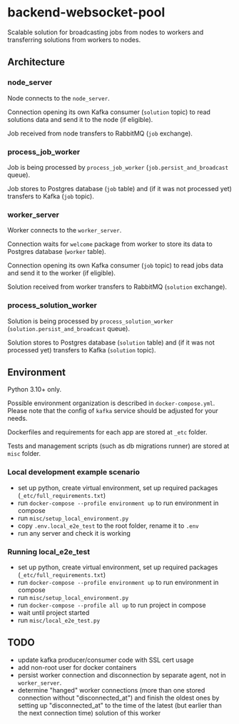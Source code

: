# backend-websocket-pool
Scalable solution for broadcasting jobs from nodes to workers and transferring solutions from workers to nodes.

## Architecture

### node_server
Node connects to the `node_server`.

Connection opening its own Kafka consumer (`solution` topic) to read solutions data and send it to the node (if eligible).

Job received from node transfers to RabbitMQ (`job` exchange).

### process_job_worker
Job is being processed by `process_job_worker` (`job.persist_and_broadcast` queue).

Job stores to Postgres database (`job` table) and (if it was not processed yet) transfers to Kafka (`job` topic).

### worker_server
Worker connects to the `worker_server`.

Connection waits for `welcome` package from worker to store its data to Postgres database (`worker` table).

Connection opening its own Kafka consumer (`job` topic) to read jobs data and send it to the worker (if eligible).

Solution received from worker transfers to RabbitMQ (`solution` exchange).

### process_solution_worker
Solution is being processed by `process_solution_worker` (`solution.persist_and_broadcast` queue).

Solution stores to Postgres database (`solution` table) and (if it was not processed yet) transfers to Kafka (`solution` topic).

## Environment
Python 3.10+ only.

Possible environment organization is described in `docker-compose.yml`. 
Please note that the config of `kafka` service should be adjusted for your needs.

Dockerfiles and requirements for each app are stored at `_etc` folder.

Tests and management scripts (such as db migrations runner) are stored at `misc` folder.

### Local development example scenario
- set up python, create virtual environment, set up required packages (`_etc/full_requirements.txt`)
- run `docker-compose --profile environment up` to run environment in compose
- run `misc/setup_local_environment.py`
- copy `.env.local_e2e_test` to the root folder, rename it to `.env`
- run any server and check it is working

### Running local_e2e_test
- set up python, create virtual environment, set up required packages (`_etc/full_requirements.txt`)
- run `docker-compose --profile environment up` to run environment in compose
- run `misc/setup_local_environment.py`
- run `docker-compose --profile all up` to run project in compose
- wait until project started
- run `misc/local_e2e_test.py`

## TODO
- update kafka producer/consumer code with SSL cert usage
- add non-root user for docker containers
- persist worker connection and disconnection by separate agent, not in `worker_server`.
- determine "hanged" worker connections (more than one stored connection without "disconnected_at") and finish the oldest ones by setting up "disconnected_at" to the time of the latest (but earlier than the next connection time) solution of this worker

